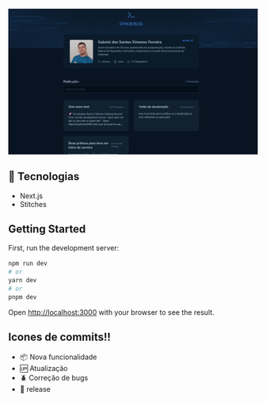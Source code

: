 ![Imagem de banner do projeto, pagina inicial](/public/banner-project.png)

## 🚀 Tecnologias

- Next.js
- Stitches

## Getting Started

First, run the development server:

```bash
npm run dev
# or
yarn dev
# or
pnpm dev
```

Open [http://localhost:3000](http://localhost:3000) with your browser to see the result.

## Icones de commits!!

- :package: Nova funcionalidade
- :up: Atualização
- :beetle: Correção de bugs
- :checkered_flag: release

##
